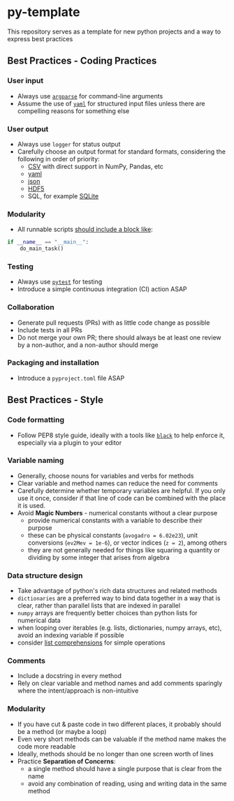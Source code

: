 # py-template
This repository serves as a template for new python projects and a way to express best practices

## Best Practices - Coding Practices

### User input
* Always use [`argparse`](https://docs.python.org/3/library/argparse.html) for command-line arguments
* Assume the use of [`yaml`](https://python.land/data-processing/python-yaml) for structured input files unless there are compelling reasons for something else

### User output
* Always use `logger` for status output
* Carefully choose an output format for standard formats, considering the following in order of priority:
    * [CSV](https://docs.python.org/3/library/csv.html) with direct support in NumPy, Pandas, etc
    * [yaml](https://python.land/data-processing/python-yaml)
    * [json](https://docs.python.org/3/library/json.html)
    * [HDF5](https://www.h5py.org/)
    * SQL, for example [SQLite](https://docs.python.org/3/library/sqlite3.html)

### Modularity
* All runnable scripts [should include a block like](https://stackoverflow.com/questions/419163/what-does-if-name-main-do):

``` python
if __name__ == "__main__":
    do_main_task()
```

### Testing
* Always use [`pytest`](https://docs.pytest.org/en/8.2.x/) for testing
* Introduce a simple continuous integration (CI) action ASAP

### Collaboration
* Generate pull requests (PRs) with as little code change as possible
* Include tests in all PRs
* Do not merge your own PR; there should always be at least one review by a
  non-author, and a non-author should merge

### Packaging and installation
* Introduce a `pyproject.toml` file ASAP

## Best Practices - Style

### Code formatting
* Follow PEP8 style guide, ideally with a tools like
  [`black`](https://pypi.org/project/black/) to help enforce it, especially via
  a plugin to your editor

### Variable naming
* Generally, choose nouns for variables and verbs for methods
* Clear variable and method names can reduce the need for comments
* Carefully determine whether temporary variables are helpful. If you only use
  it once, consider if that line of code can be combined with the place it is
  used.
* Avoid **Magic Numbers** - numerical constants without a clear purpose
    * provide numerical constants with a variable to describe their purpose
    * these can be physical constants (`avogadro = 6.02e23`), unit conversions
      (`ev2Mev = 1e-6`), or vector indices (`z = 2`), among others
    * they are not generally needed for things like squaring a quantity or
      dividing by some integer that arises from algebra

### Data structure design
* Take advantage of python's rich data structures and related methods
* `dictionaries` are a preferred way to bind data together in a way that is
  clear, rather than parallel lists that are indexed in parallel
* `numpy` arrays are frequently better choices than python lists for numerical
  data
* when looping over iterables (e.g. lists, dictionaries, numpy arrays, etc), 
  avoid an indexing variable if possible
* consider [list
  comprehensions](https://www.w3schools.com/python/python_lists_comprehension.asp)
  for simple operations

### Comments
* Include a docstring in every method
* Rely on clear variable and method names and add comments sparingly where the
  intent/approach is non-intuitive

### Modularity
* If you have cut & paste code in two different places, it probably should be a
  method (or maybe a loop)
* Even very short methods can be valuable if the method name makes the code more
  readable
* Ideally, methods should be no longer than one screen worth of lines
* Practice **Separation of Concerns**:
    * a single method should have a single purpose that is clear from the name
    * avoid any combination of reading, using and writing data in the same
      method

